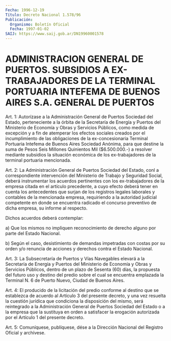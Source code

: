 ```yaml
---
Fecha: 1996-12-19
Título: Decreto Nacional 1.578/96
Publicación:
  Organismo: Boletín Oficial
  Fecha: 1997-01-02
SAIJ: https://www.saij.gob.ar/DN19960001578
---
```

# ADMINISTRACION GENERAL DE PUERTOS. SUBSIDIOS A EX-TRABAJADORES DE LA TERMINAL PORTUARIA INTEFEMA DE BUENOS AIRES S.A. GENERAL DE PUERTOS

<a id="1"></a>
Art. 1:  Autorízase  a  la  Administración  General de Puertos Sociedad del Estado, perteneciente a la órbita de la  Secretaría  de Energía  y  Puertos  del  Ministerio de Economía y Obras y Servicios Públicos, como medida de excepción  y a fin de atemperar los efectos sociales creados por el incumplimiento  de  las  obligaciones  de la ex-concesionaria    Terminal  Portuaria  Intefema  de  Buenos  Aires Sociedad Anónima, para  que  destine  la suma de Pesos Seis Millones Quinientos  Mil  ($6.500.000.-)  a resolver  mediante  subsidios  la situación económica de los ex-trabajadores  de la terminal portuaria mencionada.

<a id="2"></a>
Art.  2:  La Administración General de Puertos Sociedad del Estado, conl a correspondiente  intervención  del  Ministerio  de  Trabajo y Seguridad  Social, deberá instrumentar los acuerdos pertinentes  con los ex-trabajadores  de la empresa citada en el artículo precedente, a cuyo efecto deberá tener  en cuenta los antecedentes que surjan de los  registros  legales  laborales  y  contables  de  la  mencionada empresa, requiriendo a la  autoridad judicial competente en donde se encuentra  radicado el concurso  preventivo  de  dicha  empresa,  su informe al respecto.

Dichos acuerdos deberá contemplar:

a) Que los mismos  no impliquen reconocimiento de derecho alguno por parte del Estado Nacional.

b) Según el caso, desistimiento  de  demandas  impetradas con costas por su orden y/o renuncia de acciones y derechos  contra  el  Estado Nacional.

<a id="3"></a>
Art.  3: La Subsecretaría de Puertos y Vías Navegables elevará a la Secretaría de Energía y Puertos del Ministerio de Economía y Obras y Servicios  Públicos,  dentro  de  un  plazo de Sesenta (60) días, la propuesta  del futuro uso y destino del  predio  sobre  el  cual  se encuentra emplazada  la  Terminal  N.  6  de Puerto Nuevo, Ciudad de Buenos Aires.

<a id="4"></a>
Art.  4:  El  producido  de  la  licitación  del predio conforme al destino  que se establezca de acuerdo al Artículo  3  del  presente decreto, y  una  vez resuelta la cuestión jurídica que condiciona la disposición del mismo,  será reintegrado a la Administración General de Puertos Sociedad del Estado  o  a  la empresa que la sustituya en orden a satisfacer la erogación autorizada  por  el  Artículo 1 del presente decreto.

<a id="5"></a>
Art.  5:  Comuníquese, publíquese, dése a la Dirección Nacional del Registro Oficial y archívese.
